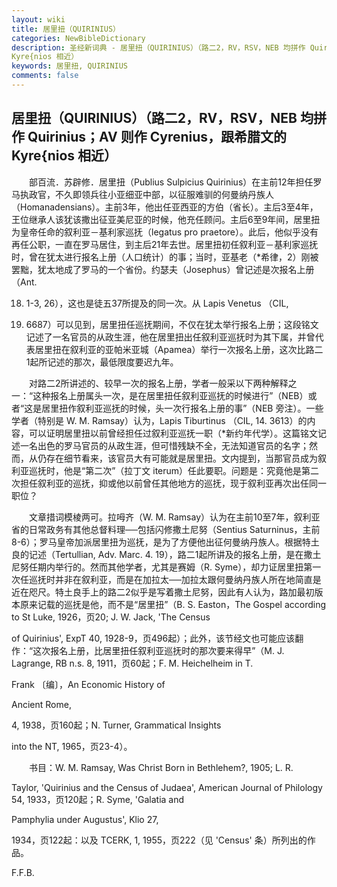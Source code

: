 ```yaml
---
layout: wiki
title: 居里扭（QUIRINIUS）
categories: NewBibleDictionary
description: 圣经新词典 - 居里扭（QUIRINIUS）（路二2，RV，RSV，NEB 均拼作 Quirinius；AV 则作 Cyrenius，跟希腊文的
Kyre{nios 相近）
keywords: 居里扭, QUIRINIUS
comments: false
---
```


## 居里扭（QUIRINIUS）（路二2，RV，RSV，NEB 均拼作 Quirinius；AV 则作 Cyrenius，跟希腊文的 Kyre{nios 相近）

　　部百流．苏辟修．居里扭（Publius Sulpicius Quirinius）在主前12年担任罗马执政官，不久即领兵往小亚细亚中部，以征服难驯的何曼纳丹族人（Homanadensians）。主前3年，他出任亚西亚的方伯（省长）。主后3至4年，王位继承人该犹该撒出征亚美尼亚的时候，他充任顾问。主后6至9年间，居里扭为皇帝任命的叙利亚－基利家巡抚（legatus pro praetore）。此后，他似乎没有再任公职，一直在罗马居住，到主后21年去世。居里扭初任叙利亚－基利家巡抚时，曾在犹太进行报名上册（人口统计）的事；当时，亚基老（*希律，2）刚被罢黜，犹太地成了罗马的一个省份。约瑟夫（Josephus）曾记述是次报名上册（Ant.

18. 1-3, 26），这也是徒五37所提及的同一次。从 Lapis Venetus （CIL,

3. 6687）可以见到，居里扭任巡抚期间，不仅在犹太举行报名上册；这段铭文记述了一名官员的从政生涯，他在居里扭出任叙利亚巡抚时为其下属，并曾代表居里扭在叙利亚的亚帕米亚城（Apamea）举行一次报名上册，这次比路二1起所记述的那次，最低限度要迟九年。

　　对路二2所讲述的、较早一次的报名上册，学者一般采以下两种解释之一：“这种报名上册属头一次，是在居里扭任叙利亚巡抚的时候进行”（NEB）或者“这是居里扭作叙利亚巡抚的时候，头一次行报名上册的事”（NEB 旁注）。一些学者（特别是 W. M. Ramsay）认为，Lapis Tiburtinus （CIL, 14. 3613）的内容，可以证明居里扭以前曾经担任过叙利亚巡抚一职（*新约年代学）。这篇铭文记述一名出色的罗马官员的从政生涯，但可惜残缺不全，无法知道官员的名字；然而，从仍存在细节看来，该官员大有可能就是居里扭。文内提到，当那官员成为叙利亚巡抚时，他是“第二次”（拉丁文 iterum）任此要职。问题是：究竟他是第二次担任叙利亚的巡抚，抑或他以前曾任其他地方的巡抚，现于叙利亚再次出任同一职位？

　　文章措词模棱两可。拉呣齐（W. M. Ramsay）认为在主前10至7年，叙利亚省的日常政务有其他总督料理──包括闪修撒土尼努（Sentius Saturninus，主前8-6）；罗马皇帝加派居里扭为巡抚，是为了方便他出征何曼纳丹族人。根据特土良的记述（Tertullian, Adv. Marc. 4. 19），路二1起所讲及的报名上册，是在撒土尼努任期内举行的。然而其他学者，尤其是赛姆（R. Syme），却力证居里扭第一次任巡抚时并非在叙利亚，而是在加拉太──加拉太跟何曼纳丹族人所在地简直是近在咫尺。特土良手上的路二2似乎是写着撒土尼努，因此有人认为，路加最初版本原来记载的巡抚是他，而不是“居里扭”（B. S. Easton，The Gospel according to St Luke, 1926，页20; J. W. Jack, 'The Census

of Quirinius', ExpT 40, 1928-9，页496起）；此外，该节经文也可能应该翻作：“这次报名上册，比居里扭任叙利亚巡抚时的那次要来得早”（M. J. Lagrange, RB n.s. 8, 1911，页60起；F. M. Heichelheim in T.

Frank 〔编〕，An Economic History of

Ancient Rome,

4, 1938，页160起；N. Turner, Grammatical Insights

into the NT, 1965，页23-4）。

　　书目：W. M. Ramsay, Was Christ Born in Bethlehem?, 1905; L. R.

Taylor, 'Quirinius and the Census of Judaea', American Journal of Philology 54, 1933，页120起；R. Syme, 'Galatia and

Pamphylia under Augustus', Klio 27,

1934，页122起：以及 TCERK, 1, 1955，页222（见 'Census' 条）所列出的作品。

F.F.B.








